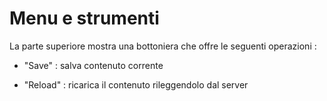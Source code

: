 # Menu e strumenti

La parte superiore mostra una bottoniera che offre le seguenti operazioni : 

- "Save" :  salva contenuto corrente

- "Reload" :  ricarica il contenuto rileggendolo dal server

